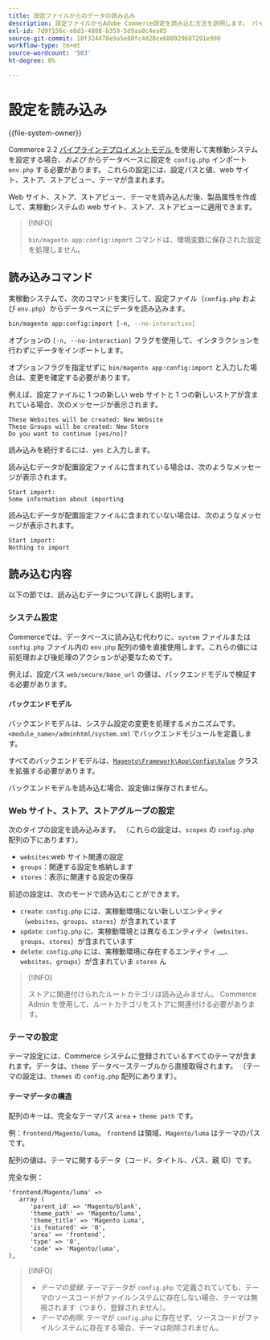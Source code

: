 ```yaml
---
title: 設定ファイルからのデータの読み込み
description: 設定ファイルからAdobe Commerce設定を読み込む方法を説明します。 パイプラインのデプロイメントおよびデータベースのインポートプロセスについて説明します。
exl-id: 7d9f156c-e8d3-4888-b359-5d9aa8c4ea05
source-git-commit: 10f324478e9a5e80fc4d28ce680929687291e990
workflow-type: tm+mt
source-wordcount: '503'
ht-degree: 0%

---
```


# 設定を読み込み

{{file-system-owner}}

Commerce 2.2 [&#x200B; パイプラインデプロイメントモデル &#x200B;](../deployment/technical-details.md) を使用して実稼動システムを設定する場合、_および_ からデータベースに設定を `config.php` インポート `env.php` する必要があります。
これらの設定には、設定パスと値、web サイト、ストア、ストアビュー、テーマが含まれます。

Web サイト、ストア、ストアビュー、テーマを読み込んだ後、製品属性を作成して、実稼動システムの web サイト、ストア、ストアビューに適用できます。

>[!INFO]
>
>`bin/magento app:config:import` コマンドは、環境変数に保存された設定を処理しません。

## 読み込みコマンド

実稼動システムで、次のコマンドを実行して、設定ファイル（`config.php` および `env.php`）からデータベースにデータを読み込みます。

```bash
bin/magento app:config:import [-n, --no-interaction]
```

オプションの `[-n, --no-interaction]` フラグを使用して、インタラクションを行わずにデータをインポートします。

オプションフラグを指定せずに `bin/magento app:config:import` と入力した場合は、変更を確定する必要があります。

例えば、設定ファイルに 1 つの新しい web サイトと 1 つの新しいストアが含まれている場合、次のメッセージが表示されます。

```
These Websites will be created: New Website
These Groups will be created: New Store
Do you want to continue [yes/no]?
```

読み込みを続行するには、`yes` と入力します。

読み込むデータが配置設定ファイルに含まれている場合は、次のようなメッセージが表示されます。

```
Start import:
Some information about importing
```

読み込むデータが配置設定ファイルに含まれていない場合は、次のようなメッセージが表示されます。

```
Start import:
Nothing to import
```

## 読み込む内容

以下の節では、読み込むデータについて詳しく説明します。

### システム設定

Commerceでは、データベースに読み込む代わりに、`system` ファイルまたは `config.php` ファイル内の `env.php` 配列の値を直接使用します。これらの値には前処理および後処理のアクションが必要なためです。

例えば、設定パス `web/secure/base_url` の値は、バックエンドモデルで検証する必要があります。

#### バックエンドモデル

バックエンドモデルは、システム設定の変更を処理するメカニズムです。
`<module_name>/adminhtml/system.xml` でバックエンドモジュールを定義します。

すべてのバックエンドモデルは、[`Magento\Framework\App\Config\Value`](https://github.com/magento/magento2/blob/2.4/lib/internal/Magento/Framework/App/Config/Value.php) クラスを拡張する必要があります。

バックエンドモデルを読み込む場合、設定値は保存されません。

### Web サイト、ストア、ストアグループの設定

次のタイプの設定を読み込みます。
（これらの設定は、`scopes` の `config.php` 配列の下にあります）。

- `websites`:web サイト関連の設定
- `groups`：関連する設定を格納します
- `stores`：表示に関連する設定の保存

前述の設定は、次のモードで読み込むことができます。

- `create`: `config.php` には、実稼動環境にない新しいエンティティ（`websites`、`groups`、`stores`）が含まれています
- `update`: `config.php` に、実稼動環境とは異なるエンティティ（`websites`、`groups`、`stores`）が含まれています
- `delete`: `config.php` には、実稼動環境に存在するエンティティ __、`websites`、`groups`）が含まれていま `stores` ん

>[!INFO]
>
>ストアに関連付けられたルートカテゴリは読み込みません。 Commerce Admin を使用して、ルートカテゴリをストアに関連付ける必要があります。

### テーマの設定

テーマ設定には、Commerce システムに登録されているすべてのテーマが含まれます。データは、`theme` データベーステーブルから直接取得されます。 （テーマの設定は、`themes` の `config.php` 配列にあります）。

#### テーマデータの構造

配列のキーは、完全なテーマパス `area` + `theme path` です。

例：`frontend/Magento/luma`。
`frontend` は領域、`Magento/luma` はテーマのパスです。

配列の値は、テーマに関するデータ（コード、タイトル、パス、親 ID）です。

完全な例：

```php?start_inline=1
'frontend/Magento/luma' =>
   array (
      'parent_id' => 'Magento/blank',
      'theme_path' => 'Magento/luma',
      'theme_title' => 'Magento Luma',
      'is_featured' => '0',
      'area' => 'frontend',
      'type' => '0',
      'code' => 'Magento/luma',
),
```

>[!INFO]
>
>- _テーマの登録_. テーマデータが `config.php` で定義されていても、テーマのソースコードがファイルシステムに存在しない場合、テーマは無視されます（つまり、登録されません）。
>- _テーマの削除_. テーマが `config.php` に存在せず、ソースコードがファイルシステムに存在する場合、テーマは削除されません。
